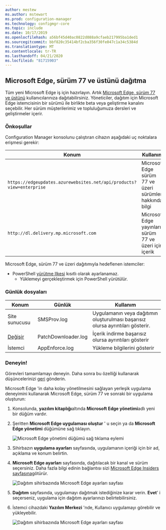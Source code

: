 ```yaml
---
author: mestew
ms.author: mstewart
ms.prod: configuration-manager
ms.technology: configmgr-core
ms.topic: include
ms.date: 10/17/2019
ms.openlocfilehash: a56bf45d40ac0822d088a9cfaeb217995ba1ded1
ms.sourcegitcommit: bbf820c35414bf2cba356f30fe047c1a34c5384d
ms.translationtype: MT
ms.contentlocale: tr-TR
ms.lasthandoff: 04/21/2020
ms.locfileid: "81715903"
---
```

## <a name="deploy-microsoft-edge-version-77-and-later"></a><a name="bkmk_Microsoft_Edge"></a>Microsoft Edge, sürüm 77 ve üstünü dağıtma
<!--4561024-->
Tüm yeni Microsoft Edge iş için hazırlayın. Artık [Microsoft Edge, sürüm 77 ve üstünü](https://docs.microsoft.com/deployedge/) kullanıcılarınıza dağıtabilirsiniz. Yöneticiler, dağıtım için Microsoft Edge istemcisinin bir sürümü ile birlikte beta veya geliştirme kanalını seçebilir. Her sürüm müşterilerimiz ve topluluğumuza dersleri ve geliştirmeler içerir.

### <a name="prerequisites"></a>Önkoşullar

Configuration Manager konsolunu çalıştıran cihazın aşağıdaki uç noktalara erişmesi gerekir:

|Konum|Kullanım|
|---|---|
|`https://edgeupdates.azurewebsites.net/api/products?view=enterprise`|Microsoft Edge sürüm 77 ve üzeri sürümleri hakkında bilgi|
|`http://dl.delivery.mp.microsoft.com`|Microsoft Edge yayınları, sürüm 77 ve üzeri için içerik|

Microsoft Edge, sürüm 77 ve üzeri dağıtımıyla hedeflenen istemciler:

- PowerShell [yürütme Ilkesi](https://docs.microsoft.com/powershell/module/microsoft.powershell.core/about/about_execution_policies) kısıtlı olarak ayarlanamaz.
  - Yüklemeyi gerçekleştirmek için PowerShell yürütülür.


### <a name="log-files"></a>Günlük dosyaları

|Konum|Günlük|Kullanım|
|---|---|---|
| Site sunucusu|SMSProv.log|Uygulamanın veya dağıtımın oluşturulması başarısız olursa ayrıntıları gösterir.|
| [Değişir](../../../../plan-design/hierarchy/log-files.md)|PatchDownloader.log| İçerik indirme başarısız olursa ayrıntıları gösterir|
| İstemci|  AppEnforce.log|Yükleme bilgilerini gösterir|

### <a name="try-it-out"></a>Deneyin!

Görevleri tamamlamayı deneyin. Daha sonra bu özelliği kullanarak düşüncelerinizi [geri](../../../../understand/find-help.md#product-feedback) gönderin.

Microsoft Edge 'in daha kolay yönetilmesini sağlayan yerleşik uygulama deneyimini kullanarak Microsoft Edge, sürüm 77 ve sonraki bir uygulama oluşturun:

1. Konsolunda, **yazılım kitaplığı**altında **Microsoft Edge yönetimi**adlı yeni bir düğüm vardır.
1. Şeritten **Microsoft Edge uygulaması oluştur** ' u seçin ya da **Microsoft Edge yönetimi** düğümüne sağ tıklayın.

   ![Microsoft Edge yönetimi düğümü sağ tıklama eylemi](../../media/4561024-create-microsoft-edge-application.png)

1. Sihirbazın **uygulama ayarları** sayfasında, uygulamanın içeriği için bir ad, açıklama ve konum belirtin.
1. **Microsoft Edge ayarları** sayfasında, dağıtılacak bir kanal ve sürüm seçersiniz. Daha fazla bilgi edinin bağlantısı sizi [Microsoft Edge Insiders sayfasına](https://www.microsoftedgeinsider.com/)götürür.

   ![Dağıtım sihirbazında Microsoft Edge ayarları sayfası](../../media/4561024-edge-settings-wizard.png)

1. **Dağıtım** sayfasında, uygulamayı dağıtmak istediğinize karar verin. **Evet**' i seçerseniz, uygulama için dağıtım ayarlarınızı belirtebilirsiniz.
1. İstemci cihazdaki **Yazılım Merkezi** 'nde, Kullanıcı uygulamayı görebilir ve yükleyebilir.

   ![Dağıtım sihirbazında Microsoft Edge ayarları sayfası](../../media/4561024-software-center-install-edge.png)
